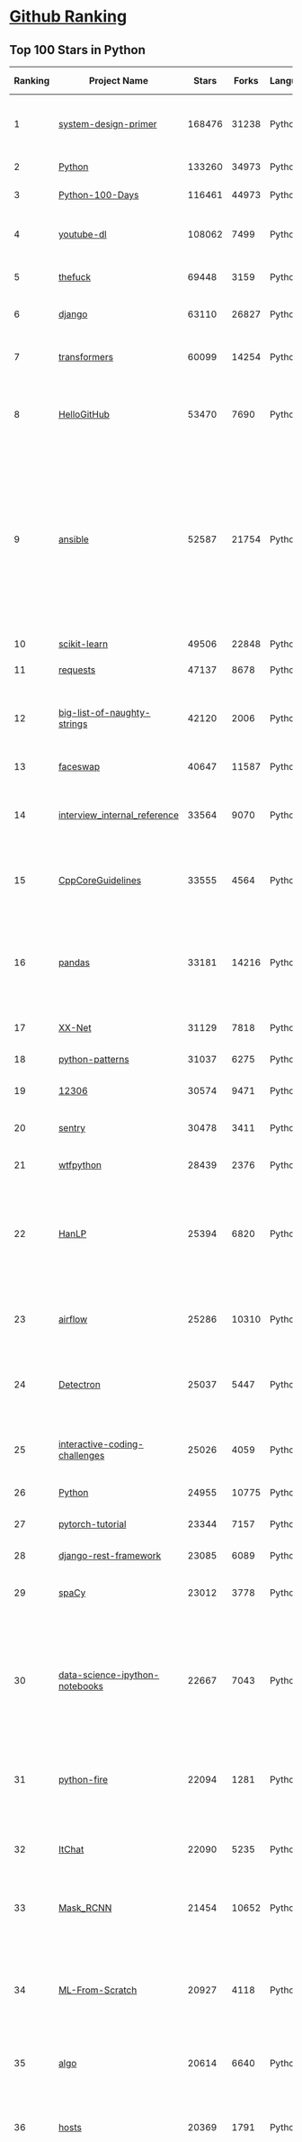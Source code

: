 [Github Ranking](../README.md)
==========

## Top 100 Stars in Python

| Ranking | Project Name | Stars | Forks | Language | Open Issues | Description | Last Commit |
| ------- | ------------ | ----- | ----- | -------- | ----------- | ----------- | ----------- |
| 1 | [system-design-primer](https://github.com/donnemartin/system-design-primer) | 168476 | 31238 | Python | 149 | Learn how to design large-scale systems. Prep for the system design interview.  Includes Anki flashcards. | 2022-03-27T14:43:13Z |
| 2 | [Python](https://github.com/TheAlgorithms/Python) | 133260 | 34973 | Python | 21 | All Algorithms implemented in Python | 2022-03-28T15:21:39Z |
| 3 | [Python-100-Days](https://github.com/jackfrued/Python-100-Days) | 116461 | 44973 | Python | 454 | Python - 100天从新手到大师 | 2022-03-10T17:01:14Z |
| 4 | [youtube-dl](https://github.com/ytdl-org/youtube-dl) | 108062 | 7499 | Python | 4031 | Command-line program to download videos from YouTube.com and other video sites | 2022-03-28T14:24:52Z |
| 5 | [thefuck](https://github.com/nvbn/thefuck) | 69448 | 3159 | Python | 196 | Magnificent app which corrects your previous console command. | 2022-03-28T17:55:14Z |
| 6 | [django](https://github.com/django/django) | 63110 | 26827 | Python | 0 | The Web framework for perfectionists with deadlines. | 2022-03-28T18:31:48Z |
| 7 | [transformers](https://github.com/huggingface/transformers) | 60099 | 14254 | Python | 344 | 🤗 Transformers: State-of-the-art Machine Learning for Pytorch, TensorFlow, and JAX. | 2022-03-29T02:57:57Z |
| 8 | [HelloGitHub](https://github.com/521xueweihan/HelloGitHub) | 53470 | 7690 | Python | 8 | :octocat: 分享 GitHub 上有趣、入门级的开源项目。Share interesting, entry-level open source projects on GitHub. | 2022-03-28T00:39:38Z |
| 9 | [ansible](https://github.com/ansible/ansible) | 52587 | 21754 | Python | 951 | Ansible is a radically simple IT automation platform that makes your applications and systems easier to deploy and maintain. Automate everything from code deployment to network configuration to cloud management, in a language that approaches plain English, using SSH, with no agents to install on remote systems. https://docs.ansible.com. | 2022-03-28T23:08:28Z |
| 10 | [scikit-learn](https://github.com/scikit-learn/scikit-learn) | 49506 | 22848 | Python | 1643 | scikit-learn: machine learning in Python | 2022-03-29T01:30:00Z |
| 11 | [requests](https://github.com/psf/requests) | 47137 | 8678 | Python | 168 | A simple, yet elegant, HTTP library. | 2022-03-28T18:51:27Z |
| 12 | [big-list-of-naughty-strings](https://github.com/minimaxir/big-list-of-naughty-strings) | 42120 | 2006 | Python | 54 | The Big List of Naughty Strings is a list of strings which have a high probability of causing issues when used as user-input data. | 2022-01-28T15:01:25Z |
| 13 | [faceswap](https://github.com/deepfakes/faceswap) | 40647 | 11587 | Python | 22 | Deepfakes Software For All | 2022-03-28T11:59:18Z |
| 14 | [interview_internal_reference](https://github.com/0voice/interview_internal_reference) | 33564 | 9070 | Python | 27 | 2021年最新总结，阿里，腾讯，百度，美团，头条等技术面试题目，以及答案，专家出题人分析汇总。 | 2021-08-25T13:19:16Z |
| 15 | [CppCoreGuidelines](https://github.com/isocpp/CppCoreGuidelines) | 33555 | 4564 | Python | 192 | The C++ Core Guidelines are a set of tried-and-true guidelines, rules, and best practices about coding in C++ | 2022-03-09T18:43:31Z |
| 16 | [pandas](https://github.com/pandas-dev/pandas) | 33181 | 14216 | Python | 3330 | Flexible and powerful data analysis / manipulation library for Python, providing labeled data structures similar to R data.frame objects, statistical functions, and much more | 2022-03-29T03:02:37Z |
| 17 | [XX-Net](https://github.com/XX-net/XX-Net) | 31129 | 7818 | Python | 7781 | A proxy tool to bypass GFW. | 2022-03-18T03:02:24Z |
| 18 | [python-patterns](https://github.com/faif/python-patterns) | 31037 | 6275 | Python | 11 | A collection of design patterns/idioms in Python | 2022-02-19T17:46:59Z |
| 19 | [12306](https://github.com/testerSunshine/12306) | 30574 | 9471 | Python | 209 | 12306智能刷票，订票 | 2022-02-10T00:14:03Z |
| 20 | [sentry](https://github.com/getsentry/sentry) | 30478 | 3411 | Python | 342 | Sentry is cross-platform application monitoring, with a focus on error reporting. | 2022-03-29T01:51:42Z |
| 21 | [wtfpython](https://github.com/satwikkansal/wtfpython) | 28439 | 2376 | Python | 45 | What the f*ck Python? 😱 | 2022-01-17T18:30:02Z |
| 22 | [HanLP](https://github.com/hankcs/HanLP) | 25394 | 6820 | Python | 1 | 中文分词 词性标注 命名实体识别 依存句法分析 成分句法分析 语义依存分析 语义角色标注 指代消解 风格转换 语义相似度 新词发现 关键词短语提取 自动摘要 文本分类聚类 拼音简繁转换 自然语言处理 | 2022-03-24T22:35:10Z |
| 23 | [airflow](https://github.com/apache/airflow) | 25286 | 10310 | Python | 791 | Apache Airflow - A platform to programmatically author, schedule, and monitor workflows | 2022-03-28T23:27:58Z |
| 24 | [Detectron](https://github.com/facebookresearch/Detectron) | 25037 | 5447 | Python | 301 | FAIR's research platform for object detection research, implementing popular algorithms like Mask R-CNN and RetinaNet. | 2021-08-30T20:51:37Z |
| 25 | [interactive-coding-challenges](https://github.com/donnemartin/interactive-coding-challenges) | 25026 | 4059 | Python | 33 | 120+ interactive Python coding interview challenges (algorithms and data structures).  Includes Anki flashcards. | 2021-04-11T09:48:23Z |
| 26 | [Python](https://github.com/geekcomputers/Python) | 24955 | 10775 | Python | 153 | My Python Examples | 2022-03-26T04:41:52Z |
| 27 | [pytorch-tutorial](https://github.com/yunjey/pytorch-tutorial) | 23344 | 7157 | Python | 62 | PyTorch Tutorial for Deep Learning Researchers | 2021-10-16T07:35:35Z |
| 28 | [django-rest-framework](https://github.com/encode/django-rest-framework) | 23085 | 6089 | Python | 117 | Web APIs for Django. 🎸 | 2022-03-27T00:21:39Z |
| 29 | [spaCy](https://github.com/explosion/spaCy) | 23012 | 3778 | Python | 84 | 💫 Industrial-strength Natural Language Processing (NLP) in Python | 2022-03-28T19:57:36Z |
| 30 | [data-science-ipython-notebooks](https://github.com/donnemartin/data-science-ipython-notebooks) | 22667 | 7043 | Python | 10 | Data science Python notebooks: Deep learning (TensorFlow, Theano, Caffe, Keras), scikit-learn, Kaggle, big data (Spark, Hadoop MapReduce, HDFS), matplotlib, pandas, NumPy, SciPy, Python essentials, AWS, and various command lines. | 2022-03-26T07:43:09Z |
| 31 | [python-fire](https://github.com/google/python-fire) | 22094 | 1281 | Python | 104 | Python Fire is a library for automatically generating command line interfaces (CLIs) from absolutely any Python object. | 2022-03-27T00:43:12Z |
| 32 | [ItChat](https://github.com/littlecodersh/ItChat) | 22090 | 5235 | Python | 233 | A complete and graceful API for Wechat. 微信个人号接口、微信机器人及命令行微信，三十行即可自定义个人号机器人。 | 2021-03-31T05:56:33Z |
| 33 | [Mask_RCNN](https://github.com/matterport/Mask_RCNN) | 21454 | 10652 | Python | 1724 | Mask R-CNN for object detection and instance segmentation on Keras and TensorFlow | 2022-01-02T23:39:40Z |
| 34 | [ML-From-Scratch](https://github.com/eriklindernoren/ML-From-Scratch) | 20927 | 4118 | Python | 29 | Machine Learning From Scratch. Bare bones NumPy implementations of machine learning models and algorithms with a focus on accessibility. Aims to cover everything from linear regression to deep learning. | 2021-06-28T14:08:14Z |
| 35 | [algo](https://github.com/wangzheng0822/algo) | 20614 | 6640 | Python | 98 | 数据结构和算法必知必会的50个代码实现 | 2022-03-15T07:09:59Z |
| 36 | [hosts](https://github.com/StevenBlack/hosts) | 20369 | 1791 | Python | 34 | 🔒 Consolidating and extending hosts files from several well-curated sources. Optionally pick extensions for porn, social media, and other categories. | 2022-03-25T03:43:29Z |
| 37 | [MockingBird](https://github.com/babysor/MockingBird) | 20326 | 2857 | Python | 183 | 🚀AI拟声: 5秒内克隆您的声音并生成任意语音内容 Clone a voice in 5 seconds to generate arbitrary speech in real-time | 2022-03-24T04:52:47Z |
| 38 | [CheatSheetSeries](https://github.com/OWASP/CheatSheetSeries) | 20256 | 2876 | Python | 31 | The OWASP Cheat Sheet Series was created to provide a concise collection of high value information on specific application security topics. | 2022-03-21T23:05:57Z |
| 39 | [numpy](https://github.com/numpy/numpy) | 19985 | 6731 | Python | 2028 | The fundamental package for scientific computing with Python. | 2022-03-29T02:39:28Z |
| 40 | [ray](https://github.com/ray-project/ray) | 19663 | 3396 | Python | 2016 | An open source framework that provides a simple, universal API for building distributed applications. Ray is packaged with RLlib, a scalable reinforcement learning library, and Tune, a scalable hyperparameter tuning library. | 2022-03-29T02:54:54Z |
| 41 | [cascadia-code](https://github.com/microsoft/cascadia-code) | 19487 | 660 | Python | 73 | This is a fun, new monospaced font that includes programming ligatures and is designed to enhance the modern look and feel of the Windows Terminal. | 2021-12-13T22:39:07Z |
| 42 | [celery](https://github.com/celery/celery) | 18906 | 4240 | Python | 475 | Distributed Task Queue (development branch) | 2022-03-27T15:29:51Z |
| 43 | [locust](https://github.com/locustio/locust) | 18518 | 2411 | Python | 20 | Scalable user load testing tool written in Python | 2022-03-28T19:38:51Z |
| 44 | [jumpserver](https://github.com/jumpserver/jumpserver) | 18180 | 4573 | Python | 151 | JumpServer 是全球首款开源的堡垒机，是符合 4A 的专业运维安全审计系统。 | 2022-03-29T02:30:20Z |
| 45 | [vnpy](https://github.com/vnpy/vnpy) | 18018 | 7156 | Python | 13 | 基于Python的开源量化交易平台开发框架 | 2022-03-23T06:48:16Z |
| 46 | [magenta](https://github.com/magenta/magenta) | 17496 | 3611 | Python | 303 | Magenta: Music and Art Generation with Machine Intelligence | 2022-03-22T21:14:04Z |
| 47 | [pytorch-image-models](https://github.com/rwightman/pytorch-image-models) | 17303 | 2869 | Python | 41 | PyTorch image models, scripts, pretrained weights -- ResNet, ResNeXT, EfficientNet, EfficientNetV2, NFNet, Vision Transformer, MixNet, MobileNet-V3/V2, RegNet, DPN, CSPNet, and more | 2022-03-28T09:32:30Z |
| 48 | [wttr.in](https://github.com/chubin/wttr.in) | 17254 | 846 | Python | 174 | :partly_sunny: The right way to check the weather | 2022-03-26T18:24:27Z |
| 49 | [pytorch-CycleGAN-and-pix2pix](https://github.com/junyanz/pytorch-CycleGAN-and-pix2pix) | 17153 | 5184 | Python | 377 | Image-to-Image Translation in PyTorch | 2022-03-26T06:41:10Z |
| 50 | [freqtrade](https://github.com/freqtrade/freqtrade) | 16847 | 3575 | Python | 44 | Free, open source crypto trading bot | 2022-03-29T01:54:31Z |
| 51 | [professional-programming](https://github.com/charlax/professional-programming) | 16165 | 1477 | Python | 0 | A collection of full-stack resources for programmers. | 2022-03-28T07:58:41Z |
| 52 | [dash](https://github.com/plotly/dash) | 16135 | 1670 | Python | 569 | Analytical Web Apps for Python, R, Julia, and Jupyter. No JavaScript Required. | 2022-03-28T20:03:58Z |
| 53 | [reddit](https://github.com/reddit-archive/reddit) | 16008 | 2889 | Python | 0 | historical code from reddit.com | 2017-10-17T19:57:07Z |
| 54 | [sanic](https://github.com/sanic-org/sanic) | 15960 | 1434 | Python | 40 | Next generation Python web server/framework \| Build fast. Run fast. | 2022-03-27T15:21:41Z |
| 55 | [luigi](https://github.com/spotify/luigi) | 15501 | 2330 | Python | 64 | Luigi is a Python module that helps you build complex pipelines of batch jobs. It handles dependency resolution, workflow management, visualization etc. It also comes with Hadoop support built in.  | 2022-03-27T23:38:58Z |
| 56 | [saleor](https://github.com/saleor/saleor) | 15462 | 4431 | Python | 190 | A modular, high performance, headless e-commerce platform built with Python, GraphQL, Django, and React. | 2022-03-28T16:34:17Z |
| 57 | [pyspider](https://github.com/binux/pyspider) | 15353 | 3639 | Python | 269 | A Powerful Spider(Web Crawler) System in Python. | 2022-01-20T23:09:31Z |
| 58 | [gpt-2](https://github.com/openai/gpt-2) | 15302 | 3903 | Python | 104 | Code for the paper "Language Models are Unsupervised Multitask Learners" | 2021-12-13T18:55:51Z |
| 59 | [ipython](https://github.com/ipython/ipython) | 15299 | 4334 | Python | 1448 | Official repository for IPython itself. Other repos in the IPython organization contain things like the website, documentation builds, etc. | 2022-03-28T23:32:08Z |
| 60 | [matplotlib](https://github.com/matplotlib/matplotlib) | 15238 | 6322 | Python | 1490 | matplotlib: plotting with Python | 2022-03-28T22:17:55Z |

